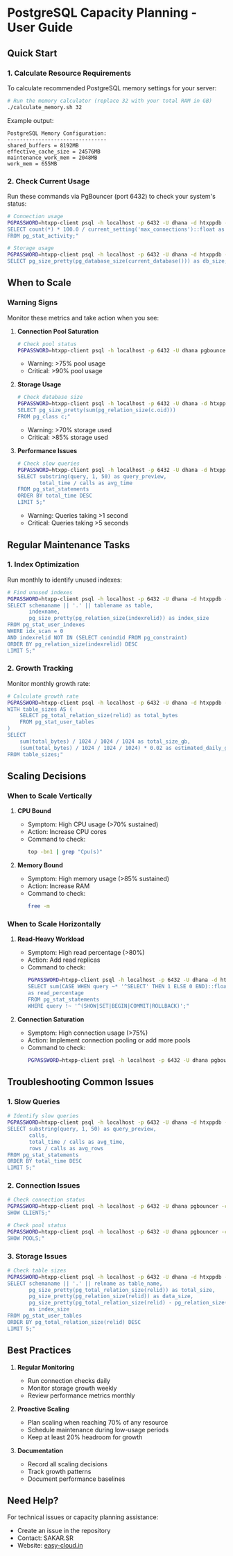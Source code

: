 # PostgreSQL Capacity Planning - User Guide

## Quick Start

### 1. Calculate Resource Requirements

To calculate recommended PostgreSQL memory settings for your server:

```bash
# Run the memory calculator (replace 32 with your total RAM in GB)
./calculate_memory.sh 32
```

Example output:
```
PostgreSQL Memory Configuration:
--------------------------------
shared_buffers = 8192MB
effective_cache_size = 24576MB
maintenance_work_mem = 2048MB
work_mem = 655MB
```

### 2. Check Current Usage

Run these commands via PgBouncer (port 6432) to check your system's status:

```bash
# Connection usage
PGPASSWORD=htxpp-client psql -h localhost -p 6432 -U dhana -d htxppdb -c "
SELECT count(*) * 100.0 / current_setting('max_connections')::float as connection_percentage
FROM pg_stat_activity;"

# Storage usage
PGPASSWORD=htxpp-client psql -h localhost -p 6432 -U dhana -d htxppdb -c "
SELECT pg_size_pretty(pg_database_size(current_database())) as db_size;"
```

## When to Scale

### Warning Signs

Monitor these metrics and take action when you see:

1. **Connection Pool Saturation**
   ```bash
   # Check pool status
   PGPASSWORD=htxpp-client psql -h localhost -p 6432 -U dhana pgbouncer -c "SHOW POOLS;"
   ```
   - Warning: >75% pool usage
   - Critical: >90% pool usage

2. **Storage Usage**
   ```bash
   # Check database size
   PGPASSWORD=htxpp-client psql -h localhost -p 6432 -U dhana -d htxppdb -c "
   SELECT pg_size_pretty(sum(pg_relation_size(c.oid)))
   FROM pg_class c;"
   ```
   - Warning: >70% storage used
   - Critical: >85% storage used

3. **Performance Issues**
   ```bash
   # Check slow queries
   PGPASSWORD=htxpp-client psql -h localhost -p 6432 -U dhana -d htxppdb -c "
   SELECT substring(query, 1, 50) as query_preview,
          total_time / calls as avg_time
   FROM pg_stat_statements
   ORDER BY total_time DESC
   LIMIT 5;"
   ```
   - Warning: Queries taking >1 second
   - Critical: Queries taking >5 seconds

## Regular Maintenance Tasks

### 1. Index Optimization

Run monthly to identify unused indexes:

```bash
# Find unused indexes
PGPASSWORD=htxpp-client psql -h localhost -p 6432 -U dhana -d htxppdb -c "
SELECT schemaname || '.' || tablename as table,
       indexname,
       pg_size_pretty(pg_relation_size(indexrelid)) as index_size
FROM pg_stat_user_indexes
WHERE idx_scan = 0
AND indexrelid NOT IN (SELECT conindid FROM pg_constraint)
ORDER BY pg_relation_size(indexrelid) DESC
LIMIT 5;"
```

### 2. Growth Tracking

Monitor monthly growth rate:

```bash
# Calculate growth rate
PGPASSWORD=htxpp-client psql -h localhost -p 6432 -U dhana -d htxppdb -c "
WITH table_sizes AS (
    SELECT pg_total_relation_size(relid) as total_bytes
    FROM pg_stat_user_tables
)
SELECT 
    sum(total_bytes) / 1024 / 1024 / 1024 as total_size_gb,
    (sum(total_bytes) / 1024 / 1024 / 1024) * 0.02 as estimated_daily_growth_gb
FROM table_sizes;"
```

## Scaling Decisions

### When to Scale Vertically

1. **CPU Bound**
   - Symptom: High CPU usage (>70% sustained)
   - Action: Increase CPU cores
   - Command to check:
     ```bash
     top -bn1 | grep "Cpu(s)"
     ```

2. **Memory Bound**
   - Symptom: High memory usage (>85% sustained)
   - Action: Increase RAM
   - Command to check:
     ```bash
     free -m
     ```

### When to Scale Horizontally

1. **Read-Heavy Workload**
   - Symptom: High read percentage (>80%)
   - Action: Add read replicas
   - Command to check:
     ```bash
     PGPASSWORD=htxpp-client psql -h localhost -p 6432 -U dhana -d htxppdb -c "
     SELECT sum(CASE WHEN query ~* '^SELECT' THEN 1 ELSE 0 END)::float / count(*) * 100 
     as read_percentage
     FROM pg_stat_statements
     WHERE query !~ '^(SHOW|SET|BEGIN|COMMIT|ROLLBACK)';"
     ```

2. **Connection Saturation**
   - Symptom: High connection usage (>75%)
   - Action: Implement connection pooling or add more pools
   - Command to check:
     ```bash
     PGPASSWORD=htxpp-client psql -h localhost -p 6432 -U dhana pgbouncer -c "SHOW POOLS;"
     ```

## Troubleshooting Common Issues

### 1. Slow Queries

```bash
# Identify slow queries
PGPASSWORD=htxpp-client psql -h localhost -p 6432 -U dhana -d htxppdb -c "
SELECT substring(query, 1, 50) as query_preview,
       calls,
       total_time / calls as avg_time,
       rows / calls as avg_rows
FROM pg_stat_statements
ORDER BY total_time DESC
LIMIT 5;"
```

### 2. Connection Issues

```bash
# Check connection status
PGPASSWORD=htxpp-client psql -h localhost -p 6432 -U dhana pgbouncer -c "
SHOW CLIENTS;"

# Check pool status
PGPASSWORD=htxpp-client psql -h localhost -p 6432 -U dhana pgbouncer -c "
SHOW POOLS;"
```

### 3. Storage Issues

```bash
# Check table sizes
PGPASSWORD=htxpp-client psql -h localhost -p 6432 -U dhana -d htxppdb -c "
SELECT schemaname || '.' || relname as table_name,
       pg_size_pretty(pg_total_relation_size(relid)) as total_size,
       pg_size_pretty(pg_relation_size(relid)) as data_size,
       pg_size_pretty(pg_total_relation_size(relid) - pg_relation_size(relid)) 
       as index_size
FROM pg_stat_user_tables
ORDER BY pg_total_relation_size(relid) DESC
LIMIT 5;"
```

## Best Practices

1. **Regular Monitoring**
   - Run connection checks daily
   - Monitor storage growth weekly
   - Review performance metrics monthly

2. **Proactive Scaling**
   - Plan scaling when reaching 70% of any resource
   - Schedule maintenance during low-usage periods
   - Keep at least 20% headroom for growth

3. **Documentation**
   - Record all scaling decisions
   - Track growth patterns
   - Document performance baselines

## Need Help?

For technical issues or capacity planning assistance:
- Create an issue in the repository
- Contact: SAKAR.SR
- Website: [easy-cloud.in](https://easy-cloud.in)
